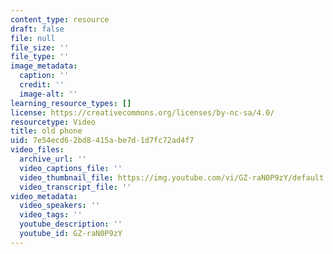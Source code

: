 ```yaml
---
content_type: resource
draft: false
file: null
file_size: ''
file_type: ''
image_metadata:
  caption: ''
  credit: ''
  image-alt: ''
learning_resource_types: []
license: https://creativecommons.org/licenses/by-nc-sa/4.0/
resourcetype: Video
title: old phone
uid: 7e54ecd6-2bd8-415a-be7d-1d7fc72ad4f7
video_files:
  archive_url: ''
  video_captions_file: ''
  video_thumbnail_file: https://img.youtube.com/vi/GZ-raN0P9zY/default.jpg
  video_transcript_file: ''
video_metadata:
  video_speakers: ''
  video_tags: ''
  youtube_description: ''
  youtube_id: GZ-raN0P9zY
---
```


